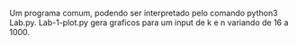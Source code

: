Um programa comum, podendo ser interpretado pelo comando python3 Lab.py. Lab-1-plot.py gera graficos para um input de k e n variando de 16 a 1000.
